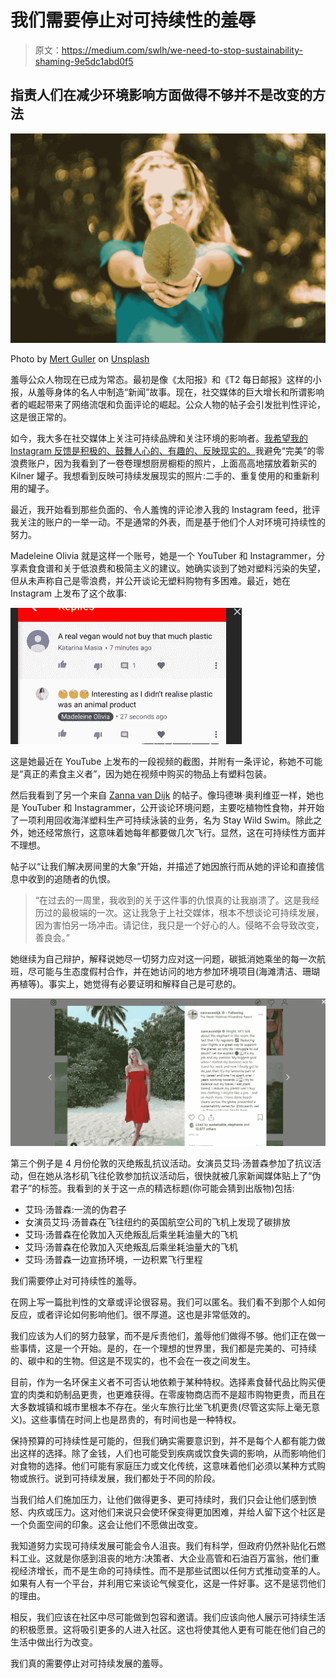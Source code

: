# 我们需要停止对可持续性的羞辱

> 原文：<https://medium.com/swlh/we-need-to-stop-sustainability-shaming-9e5dc1abd0f5>

## 指责人们在减少环境影响方面做得不够并不是改变的方法

![](img/ecb271c0f401d9b87d2dc0e43b126f5c.png)

Photo by [Mert Guller](https://unsplash.com/@mertguller?utm_source=medium&utm_medium=referral) on [Unsplash](https://unsplash.com?utm_source=medium&utm_medium=referral)

羞辱公众人物现在已成为常态。最初是像《太阳报》和《T2 每日邮报》这样的小报，从羞辱身体的名人中制造“新闻”故事。现在，社交媒体的巨大增长和所谓影响者的崛起带来了网络流氓和负面评论的崛起。公众人物的帖子会引发批判性评论，这是很正常的。

如今，我大多在社交媒体上关注可持续品牌和关注环境的影响者。[我希望我的 Instagram 反馈是积极的、鼓舞人心的、有趣的、反映现实的。](/@tabitha.whiting/the-problem-with-instagram-719b0ee6b0d7?source=friends_link&sk=ab688265b8da800eb728e582243d9924)我避免“完美”的零浪费账户，因为我看到了一卷卷理想厨房橱柜的照片，上面高高地摆放着新买的 Kilner 罐子。我想看到反映可持续发展现实的照片:二手的、重复使用的和重新利用的罐子。

最近，我开始看到那些负面的、令人羞愧的评论渗入我的 Instagram feed，批评我关注的账户的一举一动。不是通常的外表，而是基于他们个人对环境可持续性的努力。

Madeleine Olivia 就是这样一个账号，她是一个 YouTuber 和 Instagrammer，分享素食食谱和关于低浪费和极简主义的建议。她确实谈到了她对塑料污染的失望，但从未声称自己是零浪费，并公开谈论无塑料购物有多困难。最近，她在 Instagram 上发布了这个故事:

![](img/d0587f9e5e4cddaa320893800aa560a1.png)

这是她最近在 YouTube 上发布的一段视频的截图，并附有一条评论，称她不可能是“真正的素食主义者”，因为她在视频中购买的物品上有塑料包装。

然后我看到了另一个来自 [Zanna van Dijk](https://www.instagram.com/zannavandijk/) 的帖子。像玛德琳·奥利维亚一样，她也是 YouTuber 和 Instagrammer，公开谈论环境问题，主要吃植物性食物，并开始了一项利用回收海洋塑料生产可持续泳装的业务，名为 Stay Wild Swim。除此之外，她还经常旅行，这意味着她每年都要做几次飞行。显然，这在可持续性方面并不理想。

帖子以“让我们解决房间里的大象”开始，并描述了她因旅行而从她的评论和直接信息中收到的追随者的仇恨。

> “在过去的一周里，我收到的关于这件事的仇恨真的让我崩溃了。这是我经历过的最极端的一次。这让我急于上社交媒体，根本不想谈论可持续发展，因为害怕另一场冲击。请记住，我只是一个好心的人。侵略不会导致改变，善良会。”

她继续为自己辩护，解释说她尽一切努力应对这一问题，碳抵消她乘坐的每一次航班，尽可能与生态度假村合作，并在她访问的地方参加环境项目(海滩清洁、珊瑚再植等)。事实上，她觉得有必要证明和解释自己是可悲的。

![](img/4fc2accb170157868861aef91c5bf364.png)

第三个例子是 4 月份伦敦的灭绝叛乱抗议活动。女演员艾玛·汤普森参加了抗议活动，但在她从洛杉矶飞往伦敦参加抗议活动后，很快就被几家新闻媒体贴上了“伪君子”的标签。我看到的关于这一点的精选标题(你可能会猜到出版物)包括:

*   艾玛·汤普森:一流的伪君子
*   女演员艾玛·汤普森在飞往纽约的英国航空公司的飞机上发现了碳排放
*   艾玛·汤普森在伦敦加入灭绝叛乱后乘坐耗油量大的飞机
*   艾玛·汤普森在伦敦加入灭绝叛乱后乘坐耗油量大的飞机
*   艾玛·汤普森一边宣扬环境，一边积累飞行里程

我们需要停止对可持续性的羞辱。

在网上写一篇批判性的文章或评论很容易。我们可以匿名。我们看不到那个人如何反应，或者评论如何影响他们。很不厚道。这也是非常低效的。

我们应该为人们的努力鼓掌，而不是斥责他们，羞辱他们做得不够。他们正在做一些事情，这是一个开始。是的，在一个理想的世界里，我们都是完美的、可持续的、碳中和的生物。但这是不现实的，也不会在一夜之间发生。

目前，作为一名环保主义者不可否认地依赖于某种特权。选择素食替代品比购买便宜的肉类和奶制品更贵，也更难获得。在零废物商店而不是超市购物更贵，而且在大多数城镇和城市里根本不存在。坐火车旅行比坐飞机更贵(尽管这实际上毫无意义)。这些事情在时间上也是昂贵的，有时间也是一种特权。

保持预算的可持续性是可能的，但我们确实需要意识到，并不是每个人都有能力做出这样的选择。除了金钱，人们也可能受到疾病或饮食失调的影响，从而影响他们对食物的选择。他们可能有家庭压力或文化传统，这意味着他们必须以某种方式购物或旅行。说到可持续发展，我们都处于不同的阶段。

当我们给人们施加压力，让他们做得更多、更可持续时，我们只会让他们感到愤怒、内疚或压力。这对他们来说只会使环保变得更加困难，并给人留下这个社区是一个负面空间的印象。这会让他们不愿做出改变。

我知道努力实现可持续发展可能会令人沮丧。我们有科学，但政府仍然补贴化石燃料工业。这就是你感到沮丧的地方:决策者、大企业高管和石油百万富翁，他们重视经济增长，而不是生命的可持续性。而不是那些试图以任何方式推动变革的人。如果有人有一个平台，并利用它来谈论气候变化，这是一件好事。这不是惩罚他们的理由。

相反，我们应该在社区中尽可能做到包容和邀请。我们应该向他人展示可持续生活的积极愿景。这将吸引更多的人进入社区。这也将使其他人更有可能在他们自己的生活中做出行为改变。

我们真的需要停止对可持续发展的羞辱。